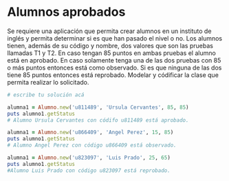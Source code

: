 # Alumnos aprobados

Se requiere una aplicación que permita crear alumnos en un instituto de inglés y permita determinar si es que han pasado el nivel o no. Los alumnos tienen, además de su código y nombre, dos valores que son las pruebas llamadas T1 y T2. En caso tengan 85 puntos en ambas pruebas el alumno está en aprobado. En caso solamente tenga una de las dos pruebas con 85 o más puntos entonces está como observado. Si es que ninguna de las dos tiene 85 puntos entonces está reprobado. Modelar y códificar la clase que permita realizar lo solicitado.  

```ruby
# escribe tu solución acá

alumna1 = Alumno.new('u811489', 'Ursula Cervantes', 85, 85)
puts alumno1.getStatus
# Alumno Ursula Cervantes con códifo u811489 está aprobado.

alumna1 = Alumno.new('u866409', 'Angel Perez', 15, 85)
puts alumno1.getStatus
# Alumno Angel Perez con código u866409 está observado.

alumna1 = Alumno.new('u823097', 'Luis Prado', 25, 65)
puts alumno1.getStatus
#Alumno Luis Prado con código u823097 está reprobado.
```
